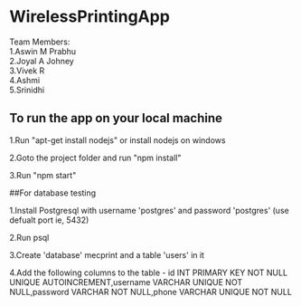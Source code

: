# WirelessPrintingApp

Team Members:  
1.Aswin M Prabhu  
2.Joyal A Johney  
3.Vivek R  
4.Ashmi  
5.Srinidhi   


## To run the app on your local machine

1.Run "apt-get install nodejs" or install nodejs on windows

2.Goto the project folder and run "npm install"

3.Run "npm start"

##For database testing

1.Install Postgresql with username 'postgres' and password 'postgres' (use defualt port ie, 5432)

2.Run psql

3.Create 'database' mecprint and a table 'users' in it

4.Add the following columns to the table - id INT PRIMARY KEY NOT NULL UNIQUE AUTOINCREMENT,username VARCHAR UNIQUE NOT NULL,password VARCHAR NOT NULL,phone VARCHAR UNIQUE NOT NULL
